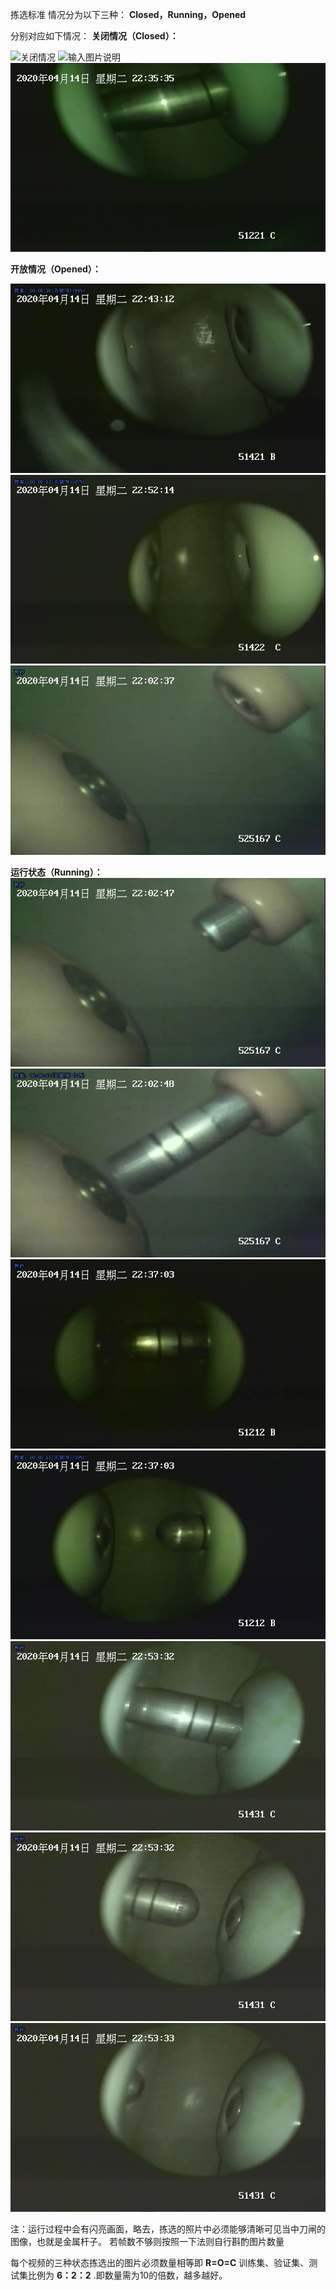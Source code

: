 拣选标准
情况分为以下三种： **Closed，Running，Opened** 

分别对应如下情况：
 **关闭情况（Closed）：** 

![关闭情况](picformd/%E6%8B%A3%E9%80%89%E6%A0%87%E5%87%861376.jpg)
![输入图片说明](picformd/%E6%8B%A3%E9%80%89%E6%A0%87%E5%87%86image.png)
![输入图片说明](picformd/image.png)

 **开放情况（Opened）：** 

![输入图片说明](picformd/image1.png)
![输入图片说明](picformd/image2.png)
![输入图片说明](picformd/image4.png)

 **运行状态（Running）：** 
![输入图片说明](picformd/image3.png)
![输入图片说明](picformd/image5.png)
![输入图片说明](picformd/image6.png)
![输入图片说明](picformd/image7.png)
![输入图片说明](picformd/image8.png)
![输入图片说明](picformd/image9.png)
![输入图片说明](picformd/image10.png)



注：运行过程中会有闪亮画面，略去，拣选的照片中必须能够清晰可见当中刀闸的图像，也就是金属杆子。
若帧数不够则按照一下法则自行斟酌图片数量

每个视频的三种状态拣选出的图片必须数量相等即  **R=O=C** 
训练集、验证集、测试集比例为 **6：2：2** .即数量需为10的倍数，越多越好。




